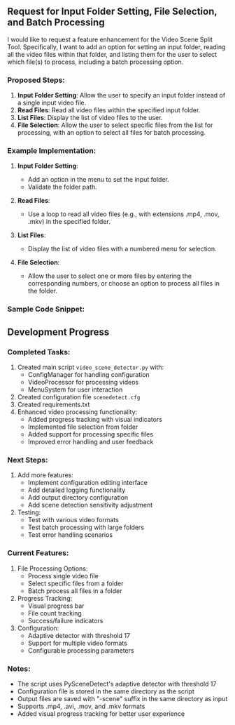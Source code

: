 ## Request for Input Folder Setting, File Selection, and Batch Processing

I would like to request a feature enhancement for the Video Scene Split Tool. Specifically, I want to add an option for setting an input folder, reading all the video files within that folder, and listing them for the user to select which file(s) to process, including a batch processing option.

### Proposed Steps:
1. **Input Folder Setting**: Allow the user to specify an input folder instead of a single input video file.
2. **Read Files**: Read all video files within the specified input folder.
3. **List Files**: Display the list of video files to the user.
4. **File Selection**: Allow the user to select specific files from the list for processing, with an option to select all files for batch processing.

### Example Implementation:

1. **Input Folder Setting**:
   - Add an option in the menu to set the input folder.
   - Validate the folder path.

2. **Read Files**:
   - Use a loop to read all video files (e.g., with extensions .mp4, .mov, .mkv) in the specified folder.

3. **List Files**:
   - Display the list of video files with a numbered menu for selection.

4. **File Selection**:
   - Allow the user to select one or more files by entering the corresponding numbers, or choose an option to process all files in the folder.

### Sample Code Snippet:


## Development Progress

### Completed Tasks:
1. Created main script `video_scene_detector.py` with:
   - ConfigManager for handling configuration
   - VideoProcessor for processing videos
   - MenuSystem for user interaction
2. Created configuration file `scenedetect.cfg`
3. Created requirements.txt
4. Enhanced video processing functionality:
   - Added progress tracking with visual indicators
   - Implemented file selection from folder
   - Added support for processing specific files
   - Improved error handling and user feedback

### Next Steps:
1. Add more features:
   - Implement configuration editing interface
   - Add detailed logging functionality
   - Add output directory configuration
   - Add scene detection sensitivity adjustment
2. Testing:
   - Test with various video formats
   - Test batch processing with large folders
   - Test error handling scenarios

### Current Features:
1. File Processing Options:
   - Process single video file
   - Select specific files from a folder
   - Batch process all files in a folder
2. Progress Tracking:
   - Visual progress bar
   - File count tracking
   - Success/failure indicators
3. Configuration:
   - Adaptive detector with threshold 17
   - Support for multiple video formats
   - Configurable processing parameters

### Notes:
- The script uses PySceneDetect's adaptive detector with threshold 17
- Configuration file is stored in the same directory as the script
- Output files are saved with "-scene" suffix in the same directory as input
- Supports .mp4, .avi, .mov, and .mkv formats
- Added visual progress tracking for better user experience
